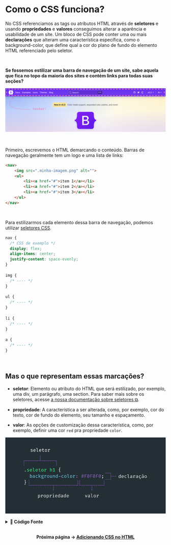 # Como o CSS funciona?  

No CSS referenciamos as tags ou atributos HTML através de **seletores** e usando **propriedades** e **valores** conseguimos alterar a aparência e usabilidade de um site. Um bloco de CSS pode conter uma ou mais **declarações** que alteram uma característica específica, como o background-color, que define qual a cor do plano de fundo do elemento HTML referenciado pelo seletor.

<br />


**Se fossemos estilizar uma barra de navegação de um site, sabe aquela que fica no topo da maioria dos sites e contém links para todas suas seções?**


![Exemplo de navbar. Barra de navegação do site Bootstrap com links pra diferentes seções e logo.](../img/Introducao/exemplo-de-navbar.png)

<br />

Primeiro, escrevemos o HTML demarcando o conteúdo. Barras de navegação geralmente tem um logo e uma lista de links:


```html
<nav>
    <img src=".minha-imagem.png" alt="">
    <ul>
        <li><a href="#">item 1</a></li>
        <li><a href="#">item 2</a></li>
        <li><a href="#">item 3</a></li>
    </ul>
</nav>
```

<br />

Para estilizarmos cada elemento dessa barra de navegação, podemos utilizar [seletores CSS](../Modulo-Basico//seletores.md).

```css
nav {
  /* CSS de exemplo */
  display: flex;
  align-items: center;
  justify-content: space-evenly;
}

img {
  /* ---- */
}

ul {
  /* ---- */
}

li {
  /* ---- */
}

a {
  /* ---- */
}
```

<br />  

## Mas o que representam essas marcações?

- __seletor__: Elemento ou atributo do HTML que será estilizado, por exemplo, uma div, um parágrafo, uma section. Para saber mais sobre os seletores, acesse [a nossa documentação sobre seletores &boxbox;](../Modulo-Basico/seletores.md).

- __propriedade__: A característica a ser alterada, como, por exemplo, cor do texto, cor de fundo do elemento, seu tamanho e espaçamento.

- __valor__: As opções de customização dessa característica, como, por exemplo, definir uma cor `red` pra propriedade `color`.


![Anatomia do seletor CSS. Um seletor escrito .seletor h1 contendo dentro das suas chaves a propriedade background-color e o valor #F0F0F0.](../img/Introducao/anatomia-do-seletor-css.png)


<details>
  <summary><strong>🔎&nbsp;Código Fonte</strong></summary>

```css

.seletor h1 {
  background-color: tomato;
}

```

</details>

<br/>

<div align="center">

**Próxima página &rarr; [Adicionando CSS no HTML](./5-adicionando-css-no-html.md)**

</div>